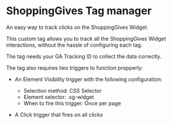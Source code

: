 # ShoppingGives Tag manager

An easy way to track clicks on the ShoppingGives Widget.

This custom tag allows you to track all the ShoppingGives Widget interactions, without the hassle of configuring each tag.

The tag needs your GA Tracking ID to collect the data correctly. 

The tag also requires two triggers to function propperly:

  - An Element Visibility trigger with the following configuration:
    - Selection method: CSS Selector
    - Element selector: .sg-widget
    - When to fire this trigger: Once per page

  - A Click trigger that fires on all clicks
